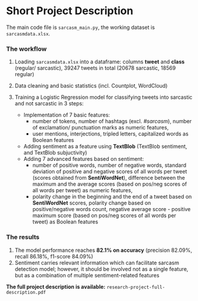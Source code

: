 # Short Project Description

The main code file is `sarcasm_main.py`, the working dataset is `sarcasmdata.xlsx`.

### The workflow

1. Loading `sarcasmdata.xlsx` into a dataframe: columns **tweet** and **class** (regular/ sarcastic), 39247 tweets in total (20678 sarcastic, 18569 regular)
2. Data cleaning and basic statistics (incl. Countplot, WordCloud)
3. Training a Logistic Regression model for classifying tweets into sarcastic and not sarcastic in 3 steps:

   * Implementation of 7 basic features:
     - number of tokens, number of hashtags (excl. *#sarcasm*), number of exclamation/ punctuation marks as numeric features,
     - user mentions, interjections, tripled letters, capitalized words as Boolean features
   * Adding sentiment as a feature using **TextBlob** (TextBlob sentiment, and TextBlob subjuctivity)
   * Adding 7 advanced features based on sentiment:
     - number of positive words, number of negative words, standard deviation of positive and negative scores of all words per tweet  (scores obtained from **SentiWordNet**), difference between the maximum and the average scores (based on pos/neg scores of all words per tweet) as numeric features,
     - polarity change in the beginning and the end of a tweet based on **SentiWordNet** scores, polarity change based on positive/negative words count, negative average score -  positive maximum score (based on pos/neg scores of all words per tweet) as Boolean features
  
### The results

1. The model performance reaches **82.1% on accuracy** (precision 82.09%, recall 86.18%, f1-score 84.09%)
2. Sentiment carries relevant information which can facilitate sarcasm detection model; however, it should be involved not as a single feature, but as a combination of multiple sentiment-related features


**The full project description is available:** `research-project-full-description.pdf`
